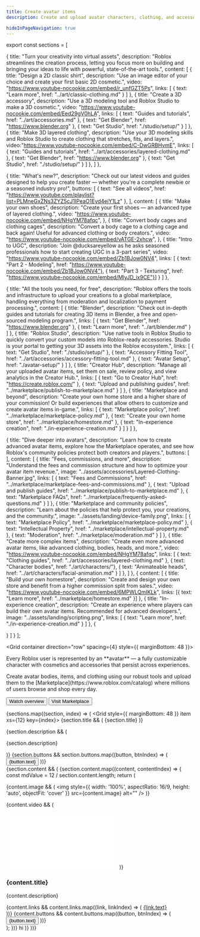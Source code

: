 ```yaml
---
title: Create avatar items
description: Create and upload avatar characters, clothing, and accessories to the Roblox Marketplace.

hideInPageNavigation: true
---
```


export const sections = [

{
title: "Turn your creativity into virtual assets",
description: "Roblox streamlines the creation process, letting you focus more on building and bringing your ideas to life with powerful, state-of-the-art tools.",
content: [
{
title: "Design a 2D classic shirt",
description: "Use an image editor of your choice and create your first basic 2D cosmetic.",
video: "https://www.youtube-nocookie.com/embed/r_unfGZT5Ps",
links: [
{ text: "Learn more", href: "../art/classic-clothing.md" }
]
},
{
title: "Create a 3D accessory",
description: "Use a 3D modeling tool and Roblox Studio to make a 3D cosmetic.",
video: "https://www.youtube-nocookie.com/embed/Eed29gV0hLA",
links: [
{ text: "Guides and tutorials", href: "../art/accessories.md" },
{ text: "Get Blender", href: "https://www.blender.org" },
{ text: "Get Studio", href: "./studio/setup/" }
]
},
{
title: "Make 3D layered clothing",
description: "Use your 3D modeling skills and Roblox Studio to create clothing that stretches, fits, and layers.",
video:"https://www.youtube-nocookie.com/embed/C-DwGRBHvmE",
links: [
{ text: "Guides and tutorials", href: "../art/accessories/layered-clothing.md" },
{ text: "Get Blender", href: "https://www.blender.org" },
{ text: "Get Studio", href: "./studio/setup/" }
]
},
]
},

{
title: "What's new?",
description: "Check out our latest videos and guides designed to help you create faster — whether you're a complete newbie or a seasoned industry pro!",
buttons: [
{ text: "See all videos", href: "https://www.youtube.com/playlist?list=PLMneGxZNs3ZYZ5cJ1IPeaO1Eyd4ejY1Lz" },
],
content: [
{
title: "Make your own shoes",
description: "Create your first shoes — an advanced type of layered clothing.",
video: "https://www.youtube-nocookie.com/embed/NHgYM78afqc",
},
{
title: "Convert body cages and clothing cages",
description: "Convert a body cage to a clothing cage and back again! Useful for advanced clothing or body creators.",
video: "https://www.youtube-nocookie.com/embed/vATGE-2xhcw",
},
{
title: "Intro to UGC",
description: "Join @ducksareyellow as he asks seasoned professionals how to start creating UGC in a 3-part series",
video: "https://www.youtube-nocookie.com/embed/Zb1BJow0NV4",
links: [
{ text: "Part 2 - Modeling", href: "https://www.youtube-nocookie.com/embed/Zb1BJow0NV4"},
{ text: "Part 3 - Texturing", href: "https://www.youtube-nocookie.com/embed/MlyJD_ix9CE"}]
}
]
},

{
title: "All the tools you need, for free",
description: "Roblox offers the tools and infrastructure to upload your creations to a global marketplace, handling everything from moderation and localization to payment processing.",
content: [
{
title: "Blender",
description: "Check out in-depth guides and tutorials for creating 3D items in Blender, a free and open-sourced modeling program.",
links: [
{ text: "Get Blender", href: "https://www.blender.org" },
{ text: "Learn more", href: "../art/blender.md" }
]
},
{
title: "Roblox Studio",
description: "Use native tools in Roblox Studio to quickly convert your custom models into Roblox-ready accessories. Studio is your portal to getting your 3D assets into the Roblox ecosystem.",
links: [
{ text: "Get Studio", href: "./studio/setup/" },
{ text: "Accessory Fitting Tool", href: "../art/accessories/accessory-fitting-tool.md" },
{ text: "Avatar Setup", href: "./avatar-setup/" }
]
},
{
title: "Creator Hub",
description: "Manage all your uploaded avatar items, set them on sale, review policy, and view analytics in the Creator Hub.",
links: [
{ text: "Go to Creator Hub", href: "https://create.roblox.com/" },
{ text: "Upload and publishing guides", href: "../marketplace/publish-to-marketplace.md" }
]
},
{
title: "Marketplace and beyond",
description: "Create your own home store and a higher share of your commission! Or build experiences that allow others to customize and create avatar items in-game.",
links: [
{ text: "Marketplace policy", href: "../marketplace/marketplace-policy.md" },
{ text: "Create your own home store", href: "../marketplace/homestore.md" },
{ text: "In-experience creation", href: "./in-experience-creation.md" }
]
}
]
},

{
title: "Dive deeper into avatars",
description: "Learn how to create advanced avatar items, explore how the Marketplace operates, and see how Roblox's community policies protect both creators and players.",
buttons: [
],
content: [
{
title: "Fees, commissions, and more",
description: "Understand the fees and commission structure and how to optimize your avatar item revenue.",
image: "../assets/accessories/Layered-Clothing-Banner.jpg",
links: [
{ text: "Fees and Commissions", href: "../marketplace/marketplace-fees-and-commissions.md" },
{ text: "Upload and publish guides", href: "../marketplace/publish-to-marketplace.md" },
{ text: "Marketplace FAQs", href: "../marketplace/frequently-asked-questions.md" }
]
},
{
title: "Marketplace and community policies",
description: "Learn about the policies that help protect you, your creations, and the community.",
image: "../assets/landing/device-family.png",
links: [
{ text: "Marketplace Policy", href: "../marketplace/marketplace-policy.md" },
{ text: "Intellectual Property", href: "../marketplace/intellectual-property.md" },
{ text: "Moderation", href: "../marketplace/moderation.md" }
]
},
{
title: "Create more complex items",
description: "Create even more advanced avatar items, like advanced clothing, bodies, heads, and more.",
video: "https://www.youtube-nocookie.com/embed/NHgYM78afqc",
links: [
{ text: "Clothing guides", href: "../art/accessories/layered-clothing.md" },
{ text: "Character bodies", href: "./art/characters/"},
{ text: "Animateable heads", href: "../art/characters/facial-animation.md" }
]
},
]
},
{
content: [
{
title: "Build your own homestore",
description: "Create and design your own store and benefit from a higher commission split from sales.",
video: "https://www.youtube-nocookie.com/embed/6MPWLQmIKLk",
links: [{ text: "Learn more", href: "../marketplace/homestore.md" }]
},
{
title: "In-experience creation",
description: "Create an experience where players can build their own avatar items. Recommended for advanced developers.",
image: "../assets/landing/scripting.png",
links: [
{ text: "Learn more", href: "./in-experience-creation.md" }
]
},
{

}
]
}
];

<Grid container direction="row" spacing={4} style={{ marginBottom: 48 }}>
<Grid item xs={12} md={5}>

<p>Every Roblox user is represented by an **avatar** — a fully customizable character with cosmetics and accessories that persist across experiences.</p>
<p>Create avatar bodies, items, and clothing using our robust tools and upload them to the [Marketplace](https://www.roblox.com/catalog) where millions of users browse and shop every day.</p>
<Button
style={{ marginTop: 8, marginRight: 24 }}
variant="contained"
color="secondary"
size="large"
href="https://www.youtube.com/watch?v=vIiVbFiDbBE" >
Watch overview
</Button>
<Button
style={{ marginTop: 8, marginRight: 24 }}
variant="contained"
color="secondary"
size="large"
href="https://www.roblox.com/catalog" >
Visit Marketplace
</Button>
</Grid>
<Grid item xs={12} md={7}>
<img
style={{ width: '100%', aspectRatio: 16/9, height: 'auto', objectFit: 'cover' }}
src="../assets/avatar/AvatarSample.png"
alt=""
/>
</Grid>
</Grid>

{sections.map((section, index) => (
<Grid style={{ marginBottom: 48 }} item xs={12} key={index}>
{section.title && (
<Typography variant='h1'>{section.title}</Typography>
)}

<div style={{ marginTop: 16, marginBottom: 48 }}>
{section.description && (
<p>{section.description}</p>
)}
{section.buttons && section.buttons.map((button, btnIndex) => (
<Button
key={btnIndex}
style={{ marginTop: 8, marginRight: 24 }}
variant="contained"
color="secondary"
size="large"
href={button.href} >
{button.text}
</Button>
))}
</div>
{section.content && (
<Grid container spacing={4}>
{section.content.map((content, contentIndex) => {
const mdValue = 12 / section.content.length;
return (
<Grid item xs={12} sm={6} md={mdValue} key={contentIndex}>
<div style={{ marginBottom: 48 }}>

{content.image && (
<img
style={{ width: '100%', aspectRatio: 16/9, height: 'auto', objectFit: 'cover' }}
src={content.image}
alt=""
/>
)}

{content.video && (

<iframe
style={{ width: '100%', aspectRatio: 16/9, height: 'auto', marginBottom: '16px' }}
src={content.video}
title="YouTube video player"
frameborder="0"
allow="accelerometer; autoplay; clipboard-write; encrypted-media; gyroscope; picture-in-picture; web-share"
referrerpolicy="strict-origin-when-cross-origin"
allowfullscreen ></iframe>
)}

<h3>{content.title}</h3>
<p>{content.description}</p>
{content.links && content.links.map((link, linkIndex) => (
<a href={link.href} key={linkIndex}>
<Typography variant='buttonLarge'>{link.text}</Typography><br />
</a>
))}
{content.buttons && content.buttons.map((button, btnIndex) => (
<Button
key={btnIndex}
style={{ marginTop: 16, marginRight: 24 }}
variant="contained"
color="secondary"
size="large"
href={button.href} >
{button.text}
</Button>
))}
</div>
</Grid>
);
})}
</Grid>hi
)}
</Grid>
))}
